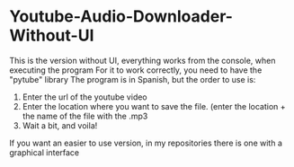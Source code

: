 # Youtube-Audio-Downloader-Without-UI
This is the version without UI, everything works from the console, when executing the program
For it to work correctly, you need to have the "pytube" library
The program is in Spanish, but the order to use is:
1) Enter the url of the youtube video
2) Enter the location where you want to save the file. (enter the location + the name of the file with the .mp3
3) Wait a bit, and voila!

If you want an easier to use version, in my repositories there is one with a graphical interface

